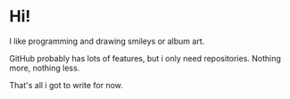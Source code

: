 # Hi!

I like programming and drawing smileys or album art.

GitHub probably has lots of features, but i only need repositories. Nothing more, nothing less.

That's all i got to write for now.
